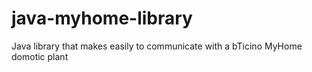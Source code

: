 java-myhome-library
===================

Java library that makes easily to communicate with a bTicino MyHome domotic plant